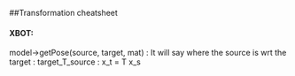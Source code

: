 ##Transformation cheatsheet

#### XBOT:
model->getPose(source, target, mat) : It will say where the source is wrt the target : target\_T\_source : x\_t = T x\_s
